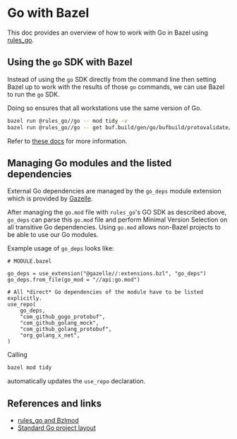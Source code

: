 # Go with Bazel

This doc provides an overview of how to work with Go in Bazel using [rules_go](https://github.com/bazelbuild/rules_go/).

## Using the `go` SDK with Bazel

Instead of using the `go` SDK directly from the command line then setting Bazel up to work with the results of those
`go` commands, we can use Bazel to run the `go` SDK.

Doing so ensures that all workstations use the same version of Go.
```bash
bazel run @rules_go//go -- mod tidy -v
bazel run @rules_go//go -- get buf.build/gen/go/bufbuild/protovalidate/protocolbuffers/go
```

Refer to [these docs](https://github.com/bazelbuild/rules_go/blob/master/docs/go/core/bzlmod.md#using-a-go-sdk) for more information.

## Managing Go modules and the listed dependencies

External Go dependencies are managed by the `go_deps` module extension which is provided by [Gazelle](./gazelle.md).

After managing the `go.mod` file with `rules_go`'s GO SDK as described above, `go_deps` can parse this `go.mod` file and
perform Minimal Version Selection on all transitive Go dependencies. Using `go.mod` allows non-Bazel projects to be able
to use our Go modules.

Example usage of `go_deps` looks like:
```starlark
# MODULE.bazel

go_deps = use_extension("@gazelle//:extensions.bzl", "go_deps")
go_deps.from_file(go_mod = "//api:go.mod")

# All *direct* Go dependencies of the module have to be listed explicitly.
use_repo(
    go_deps,
    "com_github_gogo_protobuf",
    "com_github_golang_mock",
    "com_github_golang_protobuf",
    "org_golang_x_net",
)
```

Calling
```bash
bazel mod tidy
```

automatically updates the `use_repo` declaration.

## References and links

* [rules_go and Bzlmod](https://github.com/bazelbuild/rules_go/blob/master/docs/go/core/bzlmod.md)
* [Standard Go project layout](https://github.com/golang-standards/project-layout)
